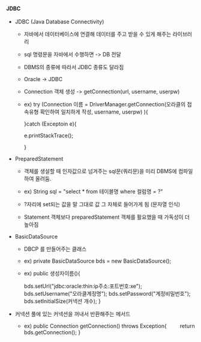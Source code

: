 #### JDBC

* JDBC (Java Database Connectivity)
  
  * 자바에서 데이터베이스에 연결해 데이터를 주고 받을 수 있게 해주는 라이브러리
  
  * sql 명령문을 자바에서 수행하면 -> DB 전달 
  
  * DBMS의 종류에 따라서 JDBC 종류도 달라짐
  
  * Oracle -> JDBC
  
  * Connection 객체 생성 -> getConnection(url, username, userpw)
  
  * ex) try (Connection 이름 = DriverManager.getConnection(오라클의 접속유형 확인하여 일치하게 작성, username, userpw) ){
    
     }catch (Exceptoin e){
    
      e.printStackTrace();
    
    }

* PreparedStatement 
  
  * 객체를 생설할 때 인자값으로 넘겨주는 sql문(쿼리문)을 미리 DBMS에 컴파일하여 올려둠.
  - ex) String sql = "select * from 테이블명 where 컬럼명 = ?"
  
  - ?자리에 set되는 값을 말 그대로 값 그 자체로 들어가게 됨 (문자열 인식)
  
  - Statement 객체보다 preparedStatement 객체를 활요했을 때 가독성이 더 높아짐

* BasicDataSource
  
  * DBCP 를 만들어주는 클래스
  
  * ex) private BasicDataSource bds = new BasicDataSource();
  
  * ex) public 생성자이름(){ 
    
       bds.setUrl("jdbc:oracle:thin:ip주소:포트번호:xe");
       bds.setUsername("오라클계정명");
       bds.setPassword("계정비밀번호");
       bds.setInitialSize(커넥션 개수);
       }

* 커넥션 풀에 있는 커넥션을 꺼내서 반환해주는 메서드
  
  * ex) public Connection getConnection() throws Exception{
            return bds.getConnection();
    }




